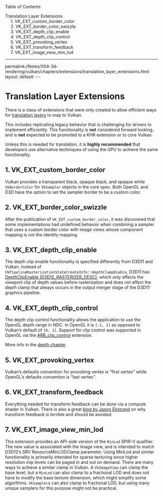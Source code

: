 <div id="toc" class="toc">
<div id="toctitle">Table of Contents</div>
<ul class="sectlevel0">
<li><a href="#translation-layer-extensions">Translation Layer Extensions</a>
<ul class="sectlevel1">
<li><a href="#VK_EXT_custom_border_color">1. VK_EXT_custom_border_color</a></li>
<li><a href="#VK_EXT_border_color_swizzle">2. VK_EXT_border_color_swizzle</a></li>
<li><a href="#VK_EXT_depth_clip_enable">3. VK_EXT_depth_clip_enable</a></li>
<li><a href="#VK_EXT_depth_clip_control">4. VK_EXT_depth_clip_control</a></li>
<li><a href="#VK_EXT_provoking_vertex">5. VK_EXT_provoking_vertex</a></li>
<li><a href="#VK_EXT_transform_feedback">6. VK_EXT_transform_feedback</a></li>
<li><a href="#VK_EXT_image_view_min_lod">7. VK_EXT_image_view_min_lod</a></li>
</ul>
</li>
</ul>
</div>
<hr>
<div class="paragraph">
<p>permalink:/Notes/004-3d-rendering/vulkan/chapters/extensions/translation_layer_extensions.html
layout: default
---</p>
</div>
<h1 id="translation-layer-extensions" class="sect0">Translation Layer Extensions</h1>
<div class="paragraph">
<p>There is a class of extensions that were only created to allow efficient ways for <a href="../portability_initiative.html#translation-layer">translation layers</a> to map to Vulkan.</p>
</div>
<div class="paragraph">
<p>This includes replicating legacy behavior that is challenging for drivers to implement efficiently. This functionality is <strong>not</strong> considered forward looking, and is <strong>not</strong> expected to be promoted to a KHR extension or to core Vulkan.</p>
</div>
<div class="paragraph">
<p>Unless this is needed for translation, it is <strong>highly recommended</strong> that developers use alternative techniques of using the GPU to achieve the same functionality.</p>
</div>
<div class="sect1">
<h2 id="VK_EXT_custom_border_color">1. VK_EXT_custom_border_color</h2>
<div class="sectionbody">
<div class="paragraph">
<p>Vulkan provides a transparent black, opaque black, and opaque white <code>VkBorderColor</code> for <code>VkSampler</code> objects in the core spec. Both OpenGL and D3D have the option to set the sampler border to be a custom color.</p>
</div>
</div>
</div>
<div class="sect1">
<h2 id="VK_EXT_border_color_swizzle">2. VK_EXT_border_color_swizzle</h2>
<div class="sectionbody">
<div class="paragraph">
<p>After the publication of <code>VK_EXT_custom_border_color</code>, it was discovered that some implementations had undefined behavior when combining a sampler that uses a custom border color with image views whose component mapping is not the identity mapping.</p>
</div>
</div>
</div>
<div class="sect1">
<h2 id="VK_EXT_depth_clip_enable">3. VK_EXT_depth_clip_enable</h2>
<div class="sectionbody">
<div class="paragraph">
<p>The depth clip enable functionality is specified differently from D3D11 and Vulkan. Instead of <code>VkPipelineRasterizationStateCreateInfo::depthClampEnable</code>, D3D11 has <a href="https://docs.microsoft.com/en-us/windows/win32/api/d3d11/ns-d3d11-d3d11_rasterizer_desc">DepthClipEnable (D3D12_RASTERIZER_DESC)</a>, which only affects the viewport clip of depth values before rasterization and does not affect the depth clamp that always occurs in the output merger stage of the D3D11 graphics pipeline.</p>
</div>
</div>
</div>
<div class="sect1">
<h2 id="VK_EXT_depth_clip_control">4. VK_EXT_depth_clip_control</h2>
<div class="sectionbody">
<div class="paragraph">
<p>The depth clip control functionality allows the application to use the OpenGL depth range in NDC. In OpenGL it is <code>[-1, 1]</code> as opposed to Vulkan’s default of <code>[0, 1]</code>. Support for clip control was supported in OpenGL via the <a href="https://www.khronos.org/registry/OpenGL/extensions/ARB/ARB_clip_control.txt">ARB_clip_control</a> extension.</p>
</div>
<div class="paragraph">
<p>More info in the <a href="../depth.html#user-defined-clipping-and-culling">depth chapter</a></p>
</div>
</div>
</div>
<div class="sect1">
<h2 id="VK_EXT_provoking_vertex">5. VK_EXT_provoking_vertex</h2>
<div class="sectionbody">
<div class="paragraph">
<p>Vulkan&#8217;s defaults convention for provoking vertex is &#8220;first vertex&#8221; while OpenGL&#8217;s defaults convention is &#8220;last vertex&#8221;.</p>
</div>
</div>
</div>
<div class="sect1">
<h2 id="VK_EXT_transform_feedback">6. VK_EXT_transform_feedback</h2>
<div class="sectionbody">
<div class="paragraph">
<p>Everything needed for transform feedback can be done via a compute shader in Vulkan. There is also a great <a href="https://www.jlekstrand.net/jason/blog/2018/10/transform-feedback-is-terrible-so-why/">blog by Jason Ekstrand</a> on why transform feedback is terrible and should be avoided.</p>
</div>
</div>
</div>
<div class="sect1">
<h2 id="VK_EXT_image_view_min_lod">7. VK_EXT_image_view_min_lod</h2>
<div class="sectionbody">
<div class="paragraph">
<p>This extension provides an API-side version of the <code>MinLod</code> SPIR-V qualifier.
The new value is associated with the image view, and is
intended to match D3D12&#8217;s SRV ResourceMinLODClamp parameter.
Using MinLod and similar functionality is primarily intended for sparse texturing since higher resolution mip levels can be paged in and out on demand.
There are many ways to achieve a similar clamp in Vulkan. A <code>VkImageView</code> can clamp the base level, but a <code>MinLod</code> can also clamp to a fractional LOD
and does not have to modify the base texture dimension, which might simplify some algorithms. <code>VkSampler</code>&#8203;s can also clamp to fractional LOD, but
using many unique samplers for this purpose might not be practical.</p>
</div>
</div>
</div>